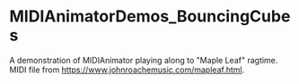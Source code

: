 # MIDIAnimatorDemos_BouncingCubes
A demonstration of MIDIAnimator playing along to "Maple Leaf" ragtime. MIDI file from https://www.johnroachemusic.com/mapleaf.html.
